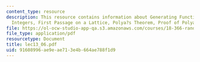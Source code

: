 ```yaml
---
content_type: resource
description: This resource contains information about Generating Functions on the
  Integers, First Passage on a Lattice, Polya?s Theorem, Proof of Polya?s Theorem,
file: https://ol-ocw-studio-app-qa.s3.amazonaws.com/courses/18-366-random-walks-and-diffusion-fall-2006/91608996ae9eae713e4b664ae788f1d9_lec13_06.pdf
file_type: application/pdf
resourcetype: Document
title: lec13_06.pdf
uid: 91608996-ae9e-ae71-3e4b-664ae788f1d9
---
```

